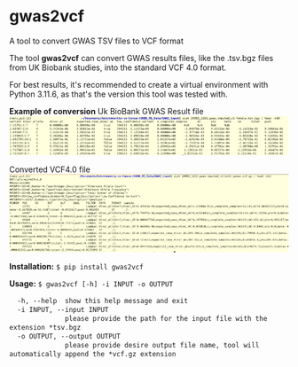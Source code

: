 # gwas2vcf
A tool to convert GWAS TSV files to VCF format

The tool **gwas2vcf** can convert GWAS results files, like the .tsv.bgz files from UK Biobank studies, into the standard VCF 4.0 format.

For best results, it's recommended to create a virtual environment with Python 3.11.6, as that's the version this tool was tested with.

**Example of conversion**
Uk BioBank GWAS Result file
![Example Image](images/gwas.png)

Converted VCF4.0 file
![Example Image](images/gwas2vcf.png)


**Installation:**
```$ pip install gwas2vcf```

**Usage:** ```$ gwas2vcf [-h] -i INPUT -o OUTPUT```

```options:
  -h, --help  show this help message and exit
  -i INPUT, --input INPUT
              please provide the path for the input file with the extension *tsv.bgz
  -o OUTPUT, --output OUTPUT
              please provide desire output file name, tool will automatically append the *vcf.gz extension



